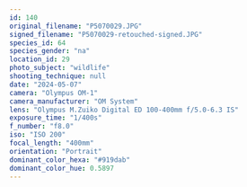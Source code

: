 ```yaml
---
id: 140
original_filename: "P5070029.JPG"
signed_filename: "P5070029-retouched-signed.JPG"
species_id: 64
species_gender: "na"
location_id: 29
photo_subject: "wildlife"
shooting_technique: null
date: "2024-05-07"
camera: "Olympus OM-1"
camera_manufacturer: "OM System"
lens: "Olympus M.Zuiko Digital ED 100-400mm f/5.0-6.3 IS"
exposure_time: "1/400s"
f_number: "f8.0"
iso: "ISO 200"
focal_length: "400mm"
orientation: "Portrait"
dominant_color_hexa: "#919dab"
dominant_color_hue: 0.5897
---
```

